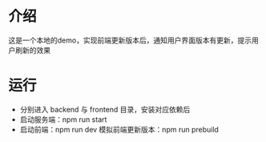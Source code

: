# 介绍
这是一个本地的demo，实现前端更新版本后，通知用户界面版本有更新，提示用户刷新的效果
# 运行
- 分别进入 backend 与 frontend 目录，安装对应依赖后
- 启动服务端：npm run start
- 启动前端：npm run dev  模拟前端更新版本：npm run prebuild

